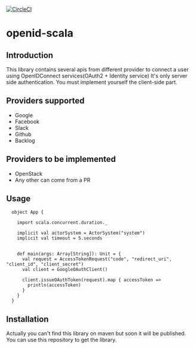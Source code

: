 [![CircleCI](https://circleci.com/gh/chaabaj/openid-scala/tree/master.svg?style=svg)](https://circleci.com/gh/chaabaj/openid-scala/tree/master)


# openid-scala

## Introduction

This library contains several apis from different provider to connect a user using OpenIDConnect services(OAuth2 + Identity service)
It's only server side authentication. You must implement yourself the client-side part.

## Providers supported

- Google
- Facebook
- Slack
- Github
- Backlog

## Providers to be implemented

- OpenStack
- Any other can come from a PR

## Usage

```
  object App {

    import scala.concurrent.duration._
    
    implicit val actorSystem = ActorSystem("system")
    implicit val timeout = 5.seconds


    def main(args: Array[String]): Unit = {
      val request = AccessTokenRequest("code", "redirect_uri", "client_id", "client_secret")
      val client = GoogleOAuthClient()

      client.issueOAuthToken(request).map { accessToken =>
        println(accessToken)
      }
    }
  }
```

## Installation

Actually you can't find this library on maven but soon it will be published. You can use this repository to get the library.
